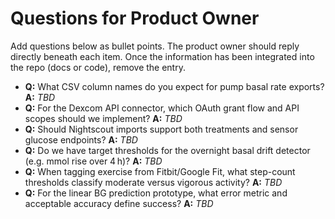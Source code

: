 # Questions for Product Owner

Add questions below as bullet points. The product owner should reply directly beneath each item.
Once the information has been integrated into the repo (docs or code), remove the entry.

- **Q:** What CSV column names do you expect for pump basal rate exports?
  **A:** _TBD_
- **Q:** For the Dexcom API connector, which OAuth grant flow and API scopes should we implement?
  **A:** _TBD_
- **Q:** Should Nightscout imports support both treatments and sensor glucose endpoints?
  **A:** _TBD_
- **Q:** Do we have target thresholds for the overnight basal drift detector (e.g. mmol rise over 4 h)?
  **A:** _TBD_
- **Q:** When tagging exercise from Fitbit/Google Fit, what step-count thresholds classify moderate versus vigorous activity?
  **A:** _TBD_
- **Q:** For the linear BG prediction prototype, what error metric and acceptable accuracy define success?
  **A:** _TBD_
